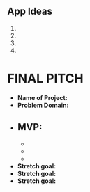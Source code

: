 ## App Ideas

1.
2.
3.
4.

# FINAL PITCH

-   **Name of Project:**
-   **Problem Domain:**
-   ## **MVP:**
    -
    -
    -
-   **Stretch goal:**
-   **Stretch goal:**
-   **Stretch goal:**
